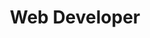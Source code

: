 ---
layout: default
image: josh.jpg
name: Josh Reeder-Esparza
title: Web Developer
order: 11

social: 
  - account: twitter
    username: jawshre
  - account: github
    username: joshre
  - account: instagram
    username: joshre
  - account: facebook
    username: jreederesparza
  - account: rdio
    username: joshre
    
---
